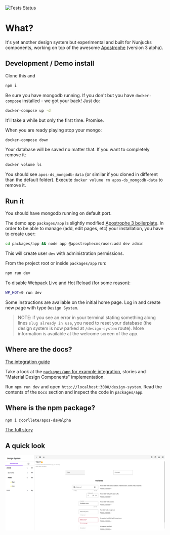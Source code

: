 ![Tests Status](https://github.com/corllete/apos-ds/actions/workflows/tests.yml/badge.svg)

# What?

It's yet another design system but experimental and built for Nunjucks components, working on top of the awesome [Apostrophe](https://apostrophecms.com/) (version 3 alpha).

## Development / Demo install

Clone this and
```sh
npm i
```

Be sure you have mongodb running. If you don't but you have `docker-compose` installed - we got your back! Just do:
```sh
docker-compose up -d
```
It'll take a while but only the first time. Promise.

When you are ready playing stop your mongo:
```sh
docker-compose down
```

Your database will be saved no matter that. If you want to completely remove it:
```sh
docker volume ls
```

You should see `apos-ds_mongodb-data` (or similar if you cloned in different than the default folder).
Execute `docker volume rm apos-ds_mongodb-data` to remove it.

## Run it

You should have mongodb running on default port.

The demo app `packages/app` is slightly modified [Apostrophe 3 boilerplate](https://github.com/apostrophecms/a3-boilerplate).
In order to be able to manage (add, edit pages, etc) your installation, you have to create user:
```sh
cd packages/app && node app @apostrophecms/user:add dev admin
```
This will create user `dev` with administration permissions.

From the project root or inside `packages/app` run:
```sh
npm run dev
```

To disable Webpack Live and Hot Reload (for some reason):
```sh
WP_HOT=0 run dev
```

Some instructions are available on the initial home page. Log in and create new page with type `Design System`.

> NOTE: if you see an error in your terminal stating something along lines `slug already in use`, you need to reset
> your database (the design system is now parked at `/design-system` route). More information is available at the 
> welcome screen of the app.

## Where are the docs?

[The integration guide](packages/apos-ds)

Take a look at the [`packages/app` for example integration](packages/app), stories and "Material Design Components" implementation.

Run `npm run dev` and open `http://localhost:3000/design-system`. Read the contents of the `Docs` section and inspect the code in `packages/app`.

## Where is the npm package?

`npm i @corllete/apos-ds@alpha`

[The full story](packages/apos-ds)

## A quick look

![Story view](./story-view.png)
